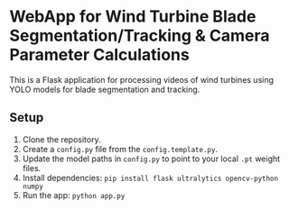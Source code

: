# WebApp for Wind Turbine Blade Segmentation/Tracking & Camera Parameter Calculations

This is a Flask application for processing videos of wind turbines using YOLO models for blade segmentation and tracking.

## Setup

1. Clone the repository.
2. Create a `config.py` file from the `config.template.py`.
3. Update the model paths in `config.py` to point to your local `.pt` weight files.
4. Install dependencies: `pip install flask ultralytics opencv-python numpy`
5. Run the app: `python app.py`
